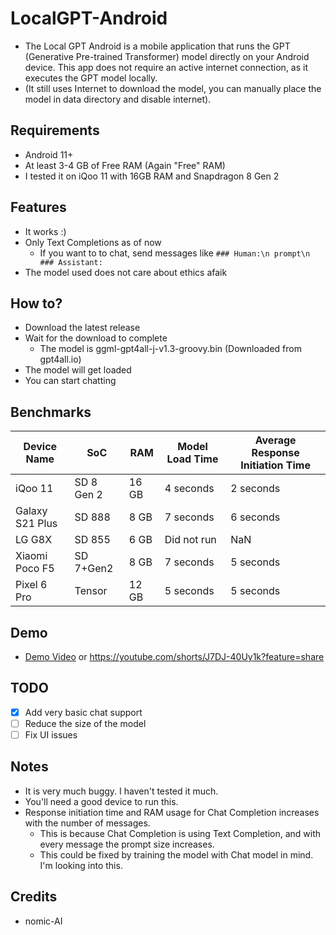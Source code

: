 # LocalGPT-Android
- The Local GPT Android is a mobile application that runs the GPT (Generative Pre-trained Transformer) model directly on your Android device. This app does not require an active internet connection, as it executes the GPT model locally.
- (It still uses Internet to download the model, you can manually place the model in data directory and disable internet).

## Requirements
- Android 11+
- At least 3-4 GB of Free RAM (Again "Free" RAM)
- I tested it on iQoo 11 with 16GB RAM and Snapdragon 8 Gen 2

## Features
- It works :) 
- Only Text Completions as of now
    - If you want to to chat, send messages like  `### Human:\n prompt\n ### Assistant:`
- The model used does not care about ethics afaik

## How to?
- Download the latest release
- Wait for the download to complete 
    - The model is ggml-gpt4all-j-v1.3-groovy.bin (Downloaded from gpt4all.io)
- The model will get loaded 
- You can start chatting

## Benchmarks
| Device Name     | SoC       | RAM   | Model Load Time | Average Response Initiation Time |
|-----------------|-----------|-------|-----------------|----------------------------------|
| iQoo 11         | SD 8 Gen 2 | 16 GB | 4 seconds       | 2 seconds                        |
| Galaxy S21 Plus | SD 888    | 8 GB  | 7 seconds       | 6 seconds                        |
| LG G8X          | SD 855    | 6 GB  | Did not run     | NaN                              |
| Xiaomi Poco F5  | SD 7+Gen2 | 8 GB  | 7 seconds       | 5 seconds                        |
| Pixel 6 Pro     | Tensor    | 12 GB | 5 seconds       | 5 seconds                        |

## Demo
- [Demo Video](demo.mp4) or https://youtube.com/shorts/J7DJ-40Uy1k?feature=share

## TODO
- [x] Add very basic chat support
- [ ] Reduce the size of the model
- [ ] Fix UI issues

## Notes
- It is very much buggy. I haven't tested it much.
- You'll need a good device to run this.
- Response initiation time and RAM usage for Chat Completion increases with the number of messages.
  - This is because Chat Completion is using Text Completion, and with every message the prompt size increases.
  - This could be fixed by training the model with Chat model in mind. I'm looking into this.

## Credits
- nomic-AI
